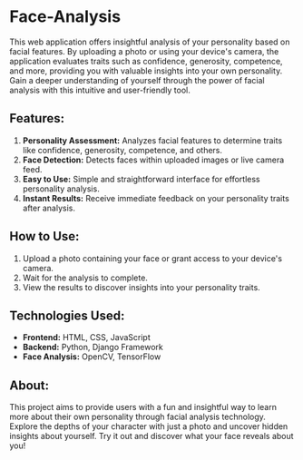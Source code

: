 # Face-Analysis

This web application offers insightful analysis of your personality based on facial features. By uploading a photo or using your device's camera, the application evaluates traits such as confidence, generosity, competence, and more, providing you with valuable insights into your own personality. Gain a deeper understanding of yourself through the power of facial analysis with this intuitive and user-friendly tool.

## Features:

1. **Personality Assessment:** Analyzes facial features to determine traits like confidence, generosity, competence, and others.
2. **Face Detection:** Detects faces within uploaded images or live camera feed.
3. **Easy to Use:** Simple and straightforward interface for effortless personality analysis.
4. **Instant Results:** Receive immediate feedback on your personality traits after analysis.

## How to Use:

1. Upload a photo containing your face or grant access to your device's camera.
2. Wait for the analysis to complete.
3. View the results to discover insights into your personality traits.

## Technologies Used:

- **Frontend:** HTML, CSS, JavaScript
- **Backend:** Python, Django Framework
- **Face Analysis:** OpenCV, TensorFlow

## About:

This project aims to provide users with a fun and insightful way to learn more about their own personality through facial analysis technology. Explore the depths of your character with just a photo and uncover hidden insights about yourself. Try it out and discover what your face reveals about you!

